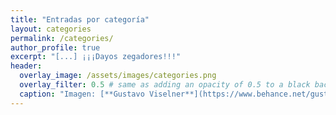 ```yaml
---
title: "Entradas por categoría"
layout: categories
permalink: /categories/
author_profile: true
excerpt: "[...] ¡¡¡Dayos zegadores!!!"
header:
  overlay_image: /assets/images/categories.png
  overlay_filter: 0.5 # same as adding an opacity of 0.5 to a black background
  caption: "Imagen: [**Gustavo Viselner**](https://www.behance.net/gustavo_v)"
---
```

